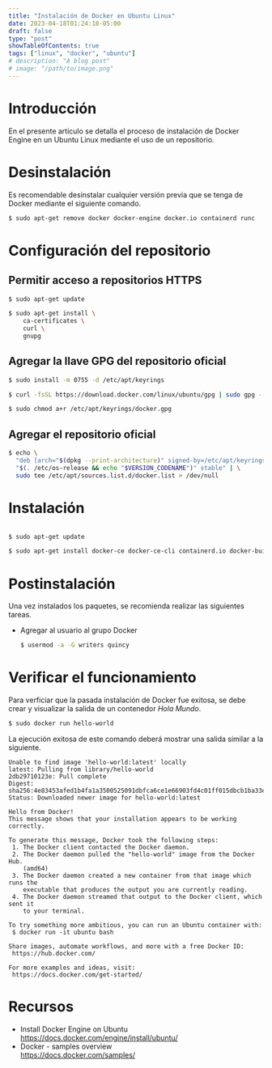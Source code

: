 ```yaml
---
title: "Instalación de Docker en Ubuntu Linux"
date: 2023-04-18T01:24:18-05:00
draft: false
type: "post"
showTableOfContents: true
tags: ["linux", "docker", "ubuntu"]
# description: "A blog post"
# image: "/path/to/image.png"
---
```


# Introducción

En el presente artículo se detalla el proceso de instalación de Docker Engine en un Ubuntu Linux mediante el uso de un repositorio.

# Desinstalación

Es recomendable desinstalar cualquier versión previa que se tenga de Docker mediante el siguiente comando.

```bash
$ sudo apt-get remove docker docker-engine docker.io containerd runc
```

# Configuración del repositorio

## Permitir acceso a repositorios HTTPS

```bash
$ sudo apt-get update

$ sudo apt-get install \
    ca-certificates \
    curl \
    gnupg
```

## Agregar la llave GPG del repositorio oficial

```bash
$ sudo install -m 0755 -d /etc/apt/keyrings

$ curl -fsSL https://download.docker.com/linux/ubuntu/gpg | sudo gpg --dearmor -o /etc/apt/keyrings/docker.gpg

$ sudo chmod a+r /etc/apt/keyrings/docker.gpg
```

## Agregar el repositorio oficial

```bash
$ echo \
  "deb [arch="$(dpkg --print-architecture)" signed-by=/etc/apt/keyrings/docker.gpg] https://download.docker.com/linux/ubuntu \
  "$(. /etc/os-release && echo "$VERSION_CODENAME")" stable" | \
  sudo tee /etc/apt/sources.list.d/docker.list > /dev/null
```

# Instalación

```bash

$ sudo apt-get update

$ sudo apt-get install docker-ce docker-ce-cli containerd.io docker-buildx-plugin docker-compose-plugin
``` 
# Postinstalación

Una vez instalados los paquetes, se recomienda realizar las siguientes tareas.

* Agregar al usuario al grupo Docker

  ```bash
  $ usermod -a -G writers quincy
  ```

# Verificar el funcionamiento

Para verficiar que la pasada instalación de Docker fue exitosa, se debe crear y visualizar la salida de un contenedor *Hola Mundo*.

```bash
$ sudo docker run hello-world
```

La ejecución exitosa de este comando deberá mostrar una salida similar a la siguiente.

```
Unable to find image 'hello-world:latest' locally
latest: Pulling from library/hello-world
2db29710123e: Pull complete 
Digest: sha256:4e83453afed1b4fa1a3500525091dbfca6ce1e66903fd4c01ff015dbcb1ba33e
Status: Downloaded newer image for hello-world:latest

Hello from Docker!
This message shows that your installation appears to be working correctly.

To generate this message, Docker took the following steps:
 1. The Docker client contacted the Docker daemon.
 2. The Docker daemon pulled the "hello-world" image from the Docker Hub.
    (amd64)
 3. The Docker daemon created a new container from that image which runs the
    executable that produces the output you are currently reading.
 4. The Docker daemon streamed that output to the Docker client, which sent it
    to your terminal.

To try something more ambitious, you can run an Ubuntu container with:
 $ docker run -it ubuntu bash

Share images, automate workflows, and more with a free Docker ID:
 https://hub.docker.com/

For more examples and ideas, visit:
 https://docs.docker.com/get-started/
```

# Recursos

- Install Docker Engine on Ubuntu  
  https://docs.docker.com/engine/install/ubuntu/
- Docker - samples overview  
  https://docs.docker.com/samples/